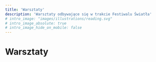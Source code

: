 ```yaml
---
title: 'Warsztaty'
description: 'Warsztaty odbywające się w trakcie Festiwalu Światła'
# intro_image: "images/illustrations/reading.svg"
# intro_image_absolute: true
# intro_image_hide_on_mobile: false
---
```

# Warsztaty